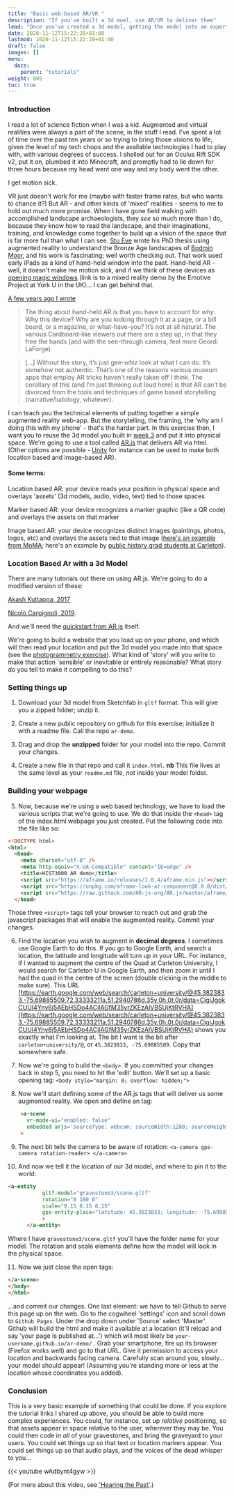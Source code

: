 ```yaml
---
title: "Basic web-based AR/VR "
description: "If you've built a 3d moel, use AR/VR to deliver them"
lead: "Once you've created a 3d model, getting the model into an experience for your public is a bit more difficult."
date: 2020-11-12T15:22:20+01:00
lastmod: 2020-11-12T15:22:20+01:00
draft: false
images: []
menu:
  docs:
    parent: "tutorials"
weight: 805
toc: true
---
```


### Introduction

I read a lot of science fiction when I was a kid. Augmented and virtual realities were always a part of the scene, in the stuff I read. I've spent a lot of time over the past ten years or so trying to bring those visions to life, given the level of my tech chops and the available technologies I had to play with, with various degrees of success. I shelled out for an Oculus Rift SDK v2, put it on, plumbed it into Minecraft, and promptly had to lie down for three hours because my head went one way and my body went the other.

I get motion sick.

VR just doesn't work for me (maybe with faster frame rates, but who wants to chance it?) But AR - and other kinds of 'mixed' realities - seems to me to hold out much more promise. When I have gone field walking with accomplished landscape archaeologists, they _see_ so much more than I do, because they know how to read the landscape, and their imaginations, training, and knowledge come together to build up a vision of the space that is far more full than what I can see. [Stu Eve](http://www.dead-mens-eyes.org/) wrote his PhD thesis using augmented reality to understand the Bronze Age landscapes of [Bodmin Moor](https://www.barpublishing.com/dead-mens-eyes-embodied-gis-mixed-reality-and-landscape-archaeology.html), and his work is fascinating; well worth checking out. That work used early iPads as a kind of hand-held window into the past. Hand-held AR - well, it doesn't make me motion sick, and if we think of these devices as [opening magic windows](https://emotiveproject.eu/index.php/what-we-do/experiences/) (link is to a mixed reality demo by the Emotive Project at York U in the UK)... I can get behind that.

[A few years ago I wrote](https://electricarchaeology.ca/2015/07/16/the-diary-in-the-attic/)

> The thing about hand-held AR is that you have to account for *why*. Why this device? Why are you looking through it at a page, or a bill board, or a magazine, or what-have-you? It’s not at all natural. The various Cardboard-like viewers out there are a step up, in that they free the hands (and with the see-through camera, feel more Geordi LaForge).

> [...] Without the story, it’s just gee-whiz look at what I can do. It’s somehow not authentic. That’s one of the reasons various museum apps that employ AR tricks haven’t really taken off I think. The corollary of this (and I’m just thinking out loud here) is that AR can’t be divorced from the tools and techniques of game based storytelling (narrative/ludology, whatever).

I can teach you the technical elements of putting together a simple augmented reality web-app. But the storytelling, the framing, the 'why am I doing this with my phone' - that's the harder part. In this exercise then, I want you to reuse the 3d model you built in [week 3](/week/3/photogrammetry) and put it into physical space. We're going to use a tool called [AR.js](https://ar-js-org.github.io/AR.js-Docs/) that delivers AR via html. (Other options are possible - [Unity](https://programminghistorian.org/en/lessons/creating-mobile-augmented-reality-experiences-in-unity) for instance can be used to make both location based and image-based AR).

#### Some terms:

Location based AR: your device reads your position in physical space and overlays 'assets' (3d models, audio, video, text) tied to those spaces

Marker based AR: your device recognizes a marker graphic (like a QR code) and overlays the assets on that marker

Image based AR: your device recognizes distinct images (paintings, photos, logos, etc) and overlays the assets tied to that image ([here's an example from MoMA](https://www.vice.com/en_us/article/8xd3mg/moma-augmented-reality-exhibit-jackson-pollock-were-from-the-internet); here's an example by [public history grad students at Carleton](https://twitter.com/AydaLoewen/status/1239912094746755072)).

### Location Based Ar with a 3d Model

There are many tutorials out there on using AR.js. We're going to do a modified version of these:

[Akash Kuttappa, 2017](https://medium.com/@akashkuttappa/using-3d-models-with-ar-js-and-a-frame-84d462efe498)

[Nicolò Carpignoli, 2019](https://medium.com/chialab-open-source/build-your-location-based-augmented-reality-web-app-c2442e716564).

And we'll need the [quickstart from AR.js](https://ar-js-org.github.io/AR.js/) itself.

We're going to build a website that you load up on your phone, and which will then read your location and put the 3d model you made into that space (see the [photogrammetry exercise](/docs/tutorials/photogrammetry)). What kind of 'story' will you write to make that action 'sensible' or inevitable or entirely reasonable? What story do you tell to make it compelling to do this?

### Setting things up

1. Download your 3d model from Sketchfab in `gltf` format. This will give you a zipped folder; unzip it.

2. Create a new public repository on github for this exercise; initialize it with a readme file. Call the repo `ar-demo`.

3. Drag and drop the **unzipped** folder for your model into the repo. Commit your changes.

4. Create a new file in that repo and call it `index.html`. **nb** This file lives at the same level as your `readme.md` file, _not_ inside your model folder.

### Building your webpage

5. Now, because we're using a web based technology, we have to load the various scripts that we're going to use. We do that inside the `<head>` tag of the index.html webpage you just created. Put the following code into the file like so:

```html
<!DOCTYPE html>
<html>
  <head>
    <meta charset="utf-8" />
    <meta http-equiv="X-UA-Compatible" content="IE=edge" />
    <title>HIST3000 AR demo</title>
    <script src="https://aframe.io/releases/1.0.4/aframe.min.js"></script>
    <script src="https://unpkg.com/aframe-look-at-component@0.8.0/dist/aframe-look-at-component.min.js"></script>
    <script src="https://raw.githack.com/AR-js-org/AR.js/master/aframe/build/aframe-ar-nft.js"></script>
  </head>
```

Those three `<script>` tags tell your browser to reach out and grab the javascript packages that will enable the augmented reality. Commit your changes.

6. Find the location you wish to augment in **decimal degrees**. I sometimes use Google Earth to do this. If you go to Google Earth, and search a location, the latitude and longitude will turn up in your URL. For instance, if I wanted to augment the centre of the Quad at Carleton University, I would search for Carleton U in Google Earth, and then zoom in until I had the quad in the centre of the screen (double clicking in the middle to make sure). This URL [https://earth.google.com/web/search/carleton+university/@45.3823833,-75.69885509,72.33333211a,51.2940786d,35y,0h,0t,0r/data=CigiJgokCUUI4Yny6j5AEbHSDo4ACjlAGfM35yrZKEzAIVBSUjKtRVHA](https://earth.google.com/web/search/carleton+university/@45.3823833,-75.69885509,72.33333211a,51.2940786d,35y,0h,0t,0r/data=CigiJgokCUUI4Yny6j5AEbHSDo4ACjlAGfM35yrZKEzAIVBSUjKtRVHA) shows you exactly what I'm looking at. The bit I want is the bit after `carleton+university/@`, or `45.3823833, -75.69885509`. Copy that somewhere safe.

7. Now we're going to build the `<body>`. If you committed your changes back in step 5, you need to hit the 'edit' button. We'll set up a basic opening <body> tag: `<body style="margin: 0; overflow: hidden;">`

8. Now we'll start defining some of the AR.js tags that will deliver us some augmented reality. We open and define an <a-scene> tag:
```html
    <a-scene
      vr-mode-ui="enabled: false"
      embedded arjs='sourceType: webcam; sourceWidth:1280; sourceHeight:960; displayWidth: 1280; displayHeight: 960; debugUIEnabled: false;'
    >
```

9. The next bit tells the camera to be aware of rotation: `<a-camera gps-camera rotation-reader> </a-camera>`

10. And now we tell it the location of our 3d model, and where to pin it to the world:

```html
<a-entity
           gltf-model="gravestone3/scene.gltf"
           rotation="0 180 0"
           scale="0.15 0.15 0.15"
           gps-entity-place="latitude: 45.3823833; longitude: -75.69885509;"
           >
      </a-entity>
```

Where I have `gravestone3/scene.gltf` you'll have the folder name for your model. The rotation and scale elements define how the model will look in the physical space.

11. Now we just close the open tags:

```html
</a-scene>
</body>
</html>
```

...and commit our changes. One last element: we have to tell Github to serve this page up on the web. Go to the cogwheel 'settings' icon and scroll down to `Github Pages`. Under the drop down under 'Source' select 'Master'. Github will build the html and make it available at a location (it'll reload and say 'your page is published at...') which will most likely be `your-username.github.io/ar-demo/` . Grab your smartphone, fire up its browser (Firefox works well) and go to that URL. Give it permission to access your location and backwards facing camera. Carefully scan around you, slowly... your model should appear! (Assuming you're standing more or less at the location whose coordinates you added).

### Conclusion

This is a very basic example of something that could be done. If you explore the tutorial links I shared up above, you should be able to build more complex experiences. You could, for instance, set up _relative_ positioning, so that assets appear in space relative to the user, wherever they may be. You could then code in _all_ of your gravestones, and bring the graveyard to your users. You could set things up so that text or location markers appear. You could set things up so that audio plays, and the voices of the dead whisper to you...

{{< youtube wAdbynt4gyw >}}

(For more about this video, see ['Hearing the Past'](https://www.jstor.org/stable/pdf/j.ctvnjbdr0.15.pdf).)
